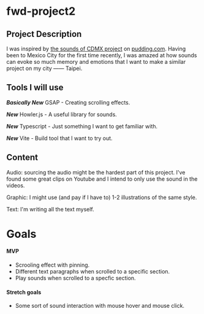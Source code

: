 # fwd-project2

## Project Description
I was inspired by [the sounds of CDMX project](https://pudding.cool/2022/09/cdmx/) on [pudding.com](pudding.com). Having been to Mexico City for the first time recently, I was amazed at how sounds can evoke so much memory and emotions that I want to make a similar project on my city —— Taipei.

## Tools I will use
***Basically New*** GSAP - Creating scrolling effects.

***New*** Howler.js - A useful library for sounds.

***New*** Typescript - Just something I want to get familiar with.

***New*** Vite - Build tool that I want to try out.


## Content
Audio: sourcing the audio might be the hardest part of this project. I've found some great clips on Youtube and I intend to only use the sound in the videos.

Graphic: I might use (and pay if I have to) 1-2 illustrations of the same style.

Text: I'm writing all the text myself.


# Goals
#### MVP
- Scrooling effect with pinning.
- Different text paragraphs when scrolled to a specific section.
- Play sounds when scrolled to a specfic section.

#### Stretch goals
- Some sort of sound interaction with mouse hover and mouse click.
